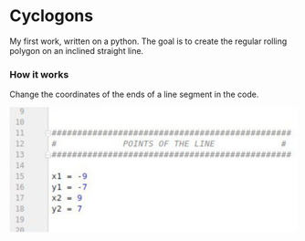 # Cyclogons
My first work, written on a python.
The goal is to create the regular rolling polygon on an inclined straight line.

### How it works
Change the coordinates of the ends of a line segment in the code.
<p align="center">
  <img src="https://github.com/kazakov24alex/cyclogons/blob/master/docs/pic1.png" width="600"/>
</p>
